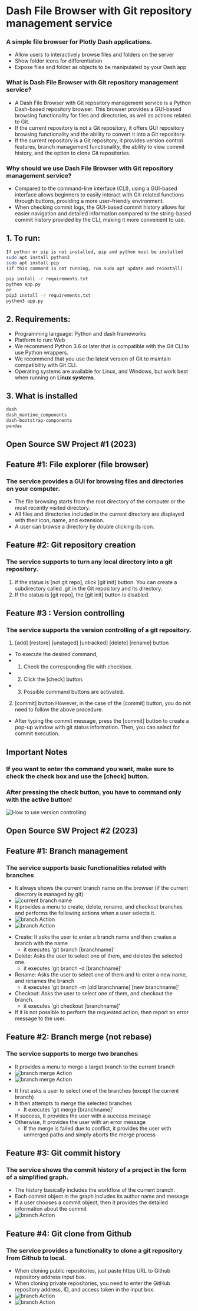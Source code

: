 # Dash File Browser with Git repository management service
### A simple file browser for Plotly Dash applications.
- Allow users to interactively browse files and folders on the server
- Show folder icons for differentiation
- Expose files and folder as objects to be manipulated by your Dash app

### What is Dash File Browser with Git repository management service?
- A Dash File Browser with Git repository management service is a Python Dash-based repository browser. This browser provides a GUI-based browsing functionality for files and directories, as well as actions related to Git.
- If the current repository is not a Git repository, it offers GUI repository browsing functionality and the ability to convert it into a Git repository.
- If the current repository is a Git repository, it provides version control features, branch management functionality, the ability to view commit history, and the option to clone Git repositories.
### Why should we use Dash File Browser with Git repository management service?
- Compared to the command-line interface (CLI), using a GUI-based interface allows beginners to easily interact with Git-related functions through buttons, providing a more user-friendly environment.
- When checking commit logs, the GUI-based commit history allows for easier navigation and detailed information compared to the string-based commit history provided by the CLI, making it more convenient to use.

## 1. To run: 
```bash
If python or pip is not installed, pip and python must be installed
sudo apt install python3
sudo apt install pip
(If this command is not running, run sudo apt update and reinstall)

pip install -r requirements.txt
python app.py
or
pip3 install -r requirements.txt
python3 app.py
```
## 2. Requirements:
- Programming language: Python and dash frameworks
- Platform to run: Web
- We recommend Python 3.6 or later that is compatible with the Git CLI to use Python wrappers.
- We recommend that you use the latest version of Git to maintain compatibility with Git CLI.
- Operating systems are available for Linux, and Windows, but work best when running on __Linux systems__.

## 3. What is installed
```bash
dash
dash_mantine_components
dash-bootstrap-components
pandas
```

## Open Source SW Project #1 (2023)

## Feature #1: File explorer (file browser)
### The service provides a GUI for browsing files and directories on your computer. 
- The file browsing starts from the root directory of the computer or the most recently visited directory.
- All files and directories included in the current directory are displayed with their icon, name, and extension.
- A user can browse a directory by double clicking its icon.

## Feature #2: Git repository creation
### The service supports to turn any local directory into a git repository.
1. if the status is [not git repo], click [git init] button.
You can create a subdirectory called .git in the Git repository and its directory.
2. If the status is [git repo], the [git init] button is disabled.

## Feature #3 : Version controlling
### The service supports the version controlling of a git repository.
1. [add] [restore] [unstaged] [untracked] [delete] [rename] button
- To execute the desired command, 
- 1) Check the corresponding file with checkbox.
- 2) Click the [check] button.
- 3) Possible command buttons are activated.

2. [commit] button
However, in the case of the [commit] button, you do not need to follow the above procedure.
- After typing the commit message, press the [commit] button to create a pop-up window with git status information. Then, you can select for commit execution.

## Important Notes
### If you want to enter the command you want, make sure to check the check box and use the [check] button.
### After pressing the check button, you have to command only with the active button!
![How to use version controlling](How_to_use_service.gif)


## Open Source SW Project #2 (2023)

## Feature #1: Branch management
### The service supports basic functionalities related with branches
- It always shows the current branch name on the browser (if the current directory is managed by git).
- ![current branch name](./branchManage/currentBranch.png)
- It provides a menu to create, delete, rename, and checkout branches and performs the following actions when a user selects it.
- ![branch Action](./branchManage/branchAction.png)
- ![branch Action](./branchManage/gitBranch.gif)

* Create: It asks the user to enter a branch name and then creates a branch with the name 
    * it executes 'git branch [branchname]'
* Delete: Asks the user to select one of them, and deletes the selected one.
    * it executes 'git branch -d [branchname]'
* Rename: Asks the user to select one of them and to enter a new name, and renames the branch
    * it executes 'git branch -m [old branchname] [new branchname]'
* Checkout: Asks the user to select one of them, and checkout the branch.
    * it executes 'git checkout [branchname]'
* If it is not possible to perform the requested action, then report an error message to the user. 

## Feature #2: Branch merge (not rebase)
### The service supports to merge two branches
- It provides a menu to merge a target branch to the current branch
- ![branch merge Action](/branchMerge/branchmergeAction.png)
- ![branch merge Action](/branchMerge/gitMerge.gif)

* It first asks a user to select one of the branches (except the current branch)
* It then attempts to merge the selected branches
    * It executes 'git merge [branchname]'
* If success, It provides the user with a success message
* Otherwise, It provides the user with an error message
    * If the merge is failed due to conflict, it provides the user with unmerged paths and simply aborts the merge process

## Feature #3: Git commit history
### The service shows the commit history of a project in the form of a simplified graph.
- The history basically includes the workflow of the current branch.
- Each commit object in the graph includes its author name and message
- If a user chooses a commit object, then it provides the detailed information about the commit
- ![branch Action](./branchManage/commitGraph.gif)

## Feature #4: Git clone from Github
### The service provides a functionality to clone a git repository from Github to local.
- When cloning public repositories, just paste https URL to Github repository address input box.
- When cloning private repositories, you need to enter the GitHub repository address, ID, and access token in the input box.
- ![branch Action](./branchClone/public_resized.gif)
- ![branch Action](./branchClone/load_resized.gif)